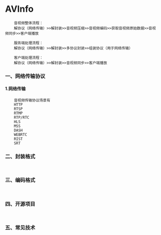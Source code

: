 # AVInfo
```
    音视频整体流程：
    解协议（网络传输）>>解封装>>音视频压缩>>音视频编码>>获取音视频原始数据>>音视频同步>>客户端播放

    服务端处理流程：
    解协议（网络传输）>>解封装>>多协议封装>>组装协议（用于网络传输）

    客户端处理流程：
    解协议（网络传输）>>解封装>>音视频同步>>客户端播放
```

### 一、网络传输协议

#### 1.网络传输
```
    音视频传输协议场景有
    HTTP
    RTSP
    RTMP
    RTP/RTC
    HLS
    MSS
    DASH
    WEBRTC
    RIST
    SRT
```

### 二、封装格式
```
    
```  

### 三、编码格式
```
  
```

### 四、开源项目
```
  
```

### 五、常见技术
```
  
```
